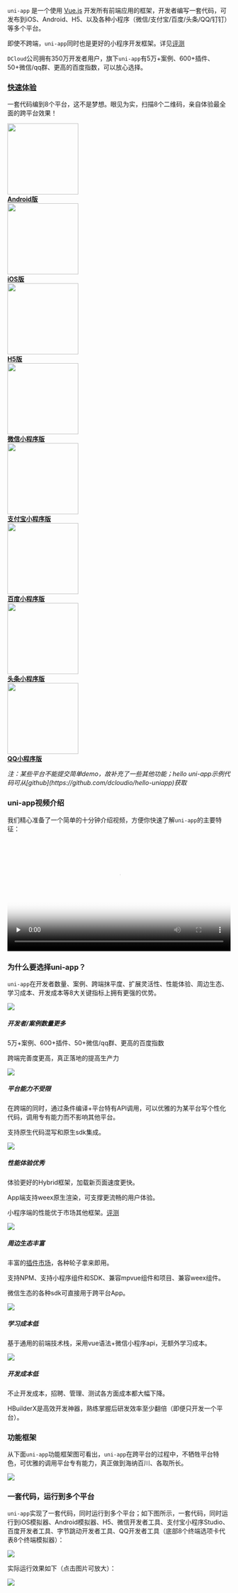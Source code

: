 
```uni-app``` 是一个使用 [Vue.js](https://vuejs.org/) 开发所有前端应用的框架，开发者编写一套代码，可发布到iOS、Android、H5、以及各种小程序（微信/支付宝/百度/头条/QQ/钉钉）等多个平台。

即使不跨端，```uni-app```同时也是更好的小程序开发框架。详见[评测](https://ask.dcloud.net.cn/article/35947)

`DCloud`公司拥有350万开发者用户，旗下```uni-app```有5万+案例、600+插件、50+微信/qq群、更高的百度指数，可以放心选择。

<div class="quick">
    <h3 id="快速体验"><a href="/README?id=%e5%bf%ab%e9%80%9f%e4%bd%93%e9%aa%8c" data-id="快速体验" class="anchor"><span>快速体验</span></a></h3>
    <p>一套代码编到8个平台，这不是梦想。眼见为实，扫描8个二维码，亲自体验最全面的跨平台效果！</p>
    <div class="flex-img-group-view">
        <a href="//m3w.cn/uniapp" target="_blank" class="clear-style barcode-view">
			<div class="barcode-img-box">
				<img src="https://img-cdn-qiniu.dcloud.net.cn/uniapp/doc/uni-android.png" width="160"/>
			</div>
        	<b>Android版</b>
        </a>
        <a href="https://itunes.apple.com/cn/app/hello-uni-app/id1417078253?mt=8" target="_blank" class="clear-style barcode-view">
			<div class="barcode-img-box">
				<img src="https://img-cdn-qiniu.dcloud.net.cn/uniapp/doc/uni-ios.png" width="160"/>
			</div>
        	<b>iOS版</b>
        </a>
        <a href="https://uniapp.dcloud.io/h5/" target="_blank" class="clear-style barcode-view">
			<div class="barcode-img-box">
				<img src="https://img-cdn-qiniu.dcloud.net.cn/uniapp/doc/uni-h5.png" width="160"/>
			</div>
        	<b>H5版</b>
        </a>
        <a href="//m3w.cn/uniapp" target="_blank" class="clear-style barcode-view">
			<div class="barcode-img-box"><img src="//img.cdn.aliyun.dcloud.net.cn/guide/uniapp/gh_33446d7f7a26_430.jpg" width="160"/></div>
        	<b>微信小程序版</b>
        </a>
        <a href="//m3w.cn/uniapp" target="_blank" class="clear-style barcode-view">
			<div class="barcode-img-box"><img src="https://img-cdn-qiniu.dcloud.net.cn/img/alipay1.png" width="160"/></div>
        	<b>支付宝小程序版</b>
        </a>
        <a href="//m3w.cn/uniapp" target="_blank" class="clear-style barcode-view">
			<div class="barcode-img-box"><img src="https://img-cdn-qiniu.dcloud.net.cn/uniapp/doc/baidu-uniapp.png" width="160"/></div>
        	<b>百度小程序版</b>
        </a>
        <a href="//m3w.cn/uniapp" target="_blank" class="clear-style barcode-view">
			<div class="barcode-img-box">
				<img src="https://img.cdn.aliyun.dcloud.net.cn/guide/uniapp/mp-toutiao.png" width="160"/>
			</div>
        	<b>头条小程序版</b>
        </a>
        <a href="//m3w.cn/uniapp" target="_blank" class="clear-style barcode-view">
			<div class="barcode-img-box">
				<img src="https://img.cdn.aliyun.dcloud.net.cn/guide/uniapp/hello-uni-qq.png" width="160"/>
			</div>
        	<b>QQ小程序版</b>
        </a>
    </div>
    <p>
        <em>注：某些平台不能提交简单demo，故补充了一些其他功能；hello uni-app示例代码可从[github](https://github.com/dcloudio/hello-uniapp)获取</em></br>
    </p>
</div>

### uni-app视频介绍

我们精心准备了一个简单的十分钟介绍视频，方便你快速了解```uni-app```的主要特征：

<video id="video" onplay="videoPlay()" preload="none" controls="controls" width="100%" poster="https://img-cdn-qiniu.dcloud.net.cn/uniapp/doc/poster.png" src="https://img-cdn-qiniu.dcloud.net.cn/uniapp/doc/uni-app20190127.mp4"></video>

### 为什么要选择uni-app？

```uni-app```在开发者数量、案例、跨端抹平度、扩展灵活性、性能体验、周边生态、学习成本、开发成本等8大关键指标上拥有更强的优势。
<!-- ![](https://img-cdn-qiniu.dcloud.net.cn/uniapp/doc/uni20190418.png) -->
<div class="uniapp-home-content">
    <div class="uniapp-home-content-item">
      <div class="uniapp-home-content-item-image">
        <img src="https://img-cdn-qiniu.dcloud.net.cn/uniapp/doc/12x.png">
      </div>
      <div class="uniapp-home-content-item-header">
        <h5 class="uniapp-home-content-item-title">开发者/案例数量更多</h5>
        <p class="uniapp-home-content-item-text">5万+案例、600+插件、50+微信/qq群、更高的百度指数</p>
        <p class="uniapp-home-content-item-text">跨端完善度更高，真正落地的提高生产力</p>
      </div>
    </div>
    <div class="uniapp-home-content-item">
      <div class="uniapp-home-content-item-image">
        <img src="https://img-cdn-qiniu.dcloud.net.cn/uniapp/doc/22x.png">
      </div>
      <div class="uniapp-home-content-item-header">
        <h5 class="uniapp-home-content-item-title">平台能力不受限</h5>
         <p class="uniapp-home-content-item-text">在跨端的同时，通过条件编译+平台特有API调用，可以优雅的为某平台写个性化代码，调用专有能力而不影响其他平台。</p>
        <p class="uniapp-home-content-item-text">支持原生代码混写和原生sdk集成。</p>
      </div>
    </div>
    <div class="uniapp-home-content-item">
      <div class="uniapp-home-content-item-image">
        <img src="https://img-cdn-qiniu.dcloud.net.cn/uniapp/doc/32x.png">
      </div>
      <div class="uniapp-home-content-item-header">
        <h5 class="uniapp-home-content-item-title">性能体验优秀</h5>
        <p class="uniapp-home-content-item-text">体验更好的Hybrid框架，加载新页面速度更快。</p>
        <p class="uniapp-home-content-item-text">App端支持weex原生渲染，可支撑更流畅的用户体验。</p>
        <p class="uniapp-home-content-item-text">小程序端的性能优于市场其他框架。<a href="https://ask.dcloud.net.cn/article/35947">评测</a></p>
      </div>
    </div>
    <div class="uniapp-home-content-item">
      <div class="uniapp-home-content-item-image">
        <img src="https://img-cdn-qiniu.dcloud.net.cn/uniapp/doc/42x.png">
      </div>
      <div class="uniapp-home-content-item-header">
        <h5 class="uniapp-home-content-item-title">周边生态丰富</h5>
        <p class="uniapp-home-content-item-text">丰富的<a href="https://ext.dcloud.net.cn/?orderBy=WeekDownload">插件市场</a>，各种轮子拿来即用。</p>
        <p class="uniapp-home-content-item-text">支持NPM、支持小程序组件和SDK、兼容mpvue组件和项目、兼容weex组件。</p>
        <p class="uniapp-home-content-item-text">微信生态的各种sdk可直接用于跨平台App。</p>
      </div>
    </div>
    <div class="uniapp-home-content-item">
      <div class="uniapp-home-content-item-image">
        <img src="https://img-cdn-qiniu.dcloud.net.cn/uniapp/doc/52x.png">
      </div>
      <div class="uniapp-home-content-item-header">
        <h5 class="uniapp-home-content-item-title">学习成本低</h5>
        <p class="uniapp-home-content-item-text">基于通用的前端技术栈，采用vue语法+微信小程序api，无额外学习成本。</p>
      </div>
    </div>
    <div class="uniapp-home-content-item">
      <div class="uniapp-home-content-item-image">
        <img src="https://img-cdn-qiniu.dcloud.net.cn/uniapp/doc/62x.png">
      </div>
      <div class="uniapp-home-content-item-header">
        <h5 class="uniapp-home-content-item-title">开发成本低</h5>
        <p class="uniapp-home-content-item-text">不止开发成本，招聘、管理、测试各方面成本都大幅下降。</p>
        <p class="uniapp-home-content-item-text">HBuilderX是高效开发神器，熟练掌握后研发效率至少翻倍（即便只开发一个平台）。</p>
      </div>
    </div>
</div>

<!-- ```uni-app``` 使用```Vue.js```的语法 + 微信小程序的API，均为通用技术。

有一定 ```Vue.js``` 和微信小程序开发经验的开发者可快速上手 ```uni-app``` ，开发出兼容多端的应用。

```uni-app```提供了条件编译机制，在跨端的同时，可以优雅的为某平台写个性化代码、调用专有能力而不影响其他平台。这是能落地的真正一套代码的解决方案，而不是仅仅统一技术栈，实际项目仍然多套代码、各自升级。

```uni-app```打包到App时使用了小程序和weex双引擎，丰富的js扩展能力和高效的weex渲染都可以在```uni-app```中可以使用。同时支持以sdk方式嵌入原生项目中混合开发。生成的App性能体验优秀且扩展能力丰富。

```uni-app```支持将小程序生态丰富的组件和js sdk引用到App开发中，大幅强化了跨平台开发的三方生态，开发者可直接使用大量原sdk厂商维护的高质量sdk。

```uni-app```被DCloud定义为**终极跨平台开发框架**，拥有极强的竞争优势。

- 对于技术人员而言：不用学那么多的平台开发技术、研究那么多前端框架，学会基于vue的```uni-app```就够了。
- 对于公司而言：更低成本，覆盖更多用户，```uni-app```是高效利器。 -->

### 功能框架

从下面```uni-app```功能框架图可看出，```uni-app```在跨平台的过程中，不牺牲平台特色，可优雅的调用平台专有能力，真正做到海纳百川、各取所长。

![](https://img-cdn-qiniu.dcloud.net.cn/uniapp/doc/uni0124.png)

### 一套代码，运行到多个平台

```uni-app```实现了一套代码，同时运行到多个平台；如下图所示，一套代码，同时运行到iOS模拟器、Android模拟器、H5、微信开发者工具、支付宝小程序Studio、百度开发者工具、字节跳动开发者工具、QQ开发者工具（底部8个终端选项卡代表8个终端模拟器）：

![](https://img-cdn-qiniu.dcloud.net.cn/uniapp/doc/dev1x8.jpg)

实际运行效果如下（点击图片可放大）：

![](https://img-cdn-qiniu.dcloud.net.cn/uniapp/doc/run1x8.jpg)
